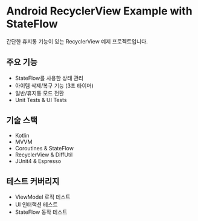 # Android RecyclerView Example with StateFlow

간단한 휴지통 기능이 있는 RecyclerView 예제 프로젝트입니다.

## 주요 기능
- StateFlow를 사용한 상태 관리
- 아이템 삭제/복구 기능 (3초 타이머)
- 일반/휴지통 모드 전환
- Unit Tests & UI Tests

## 기술 스택
- Kotlin
- MVVM
- Coroutines & StateFlow
- RecyclerView & DiffUtil
- JUnit4 & Espresso

## 테스트 커버리지
- ViewModel 로직 테스트
- UI 인터랙션 테스트
- StateFlow 동작 테스트